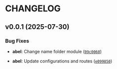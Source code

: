 # CHANGELOG


## v0.0.1 (2025-07-30)

### Bug Fixes

- **abel**: Change name folder module
  ([`09c0060`](https://gitlab.com/AbelGRubio/back-chat/-/commit/09c0060c4efc9d2fcf4706413d3e9b7206485ce3))

- **abel**: Update configurations and routes
  ([`e099850`](https://gitlab.com/AbelGRubio/back-chat/-/commit/e099850bc4bb967cbf610cc6d1bc8a9435b7e170))

